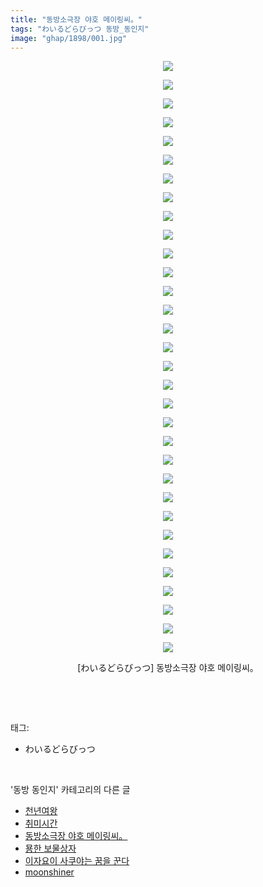```yaml
---
title: "동방소극장 야호 메이링씨。"
tags: "わいるどらびっつ 동방_동인지"
image: "ghap/1898/001.jpg"
---
```

<div class="article">
<p style="text-align: center; clear: none; float: none;"><img src="{{ site.nasurl }}/ghap/1898/001.jpg"/></p>
<p style="text-align: center; clear: none; float: none;"><img src="{{ site.nasurl }}/ghap/1898/002.jpg"/></p>
<p style="text-align: center; clear: none; float: none;"><img src="{{ site.nasurl }}/ghap/1898/003.jpg"/></p>
<p style="text-align: center; clear: none; float: none;"><img src="{{ site.nasurl }}/ghap/1898/004.jpg"/></p>
<p style="text-align: center; clear: none; float: none;"><img src="{{ site.nasurl }}/ghap/1898/005.jpg"/></p>
<p style="text-align: center; clear: none; float: none;"><img src="{{ site.nasurl }}/ghap/1898/006.jpg"/></p>
<p style="text-align: center; clear: none; float: none;"><img src="{{ site.nasurl }}/ghap/1898/007.jpg"/></p>
<p style="text-align: center; clear: none; float: none;"><img src="{{ site.nasurl }}/ghap/1898/008.jpg"/></p>
<p style="text-align: center; clear: none; float: none;"><img src="{{ site.nasurl }}/ghap/1898/009.jpg"/></p>
<p style="text-align: center; clear: none; float: none;"><img src="{{ site.nasurl }}/ghap/1898/010.jpg"/></p>
<p style="text-align: center; clear: none; float: none;"><img src="{{ site.nasurl }}/ghap/1898/011.jpg"/></p>
<p style="text-align: center; clear: none; float: none;"><img src="{{ site.nasurl }}/ghap/1898/012.jpg"/></p>
<p style="text-align: center; clear: none; float: none;"><img src="{{ site.nasurl }}/ghap/1898/013.jpg"/></p>
<p style="text-align: center; clear: none; float: none;"><img src="{{ site.nasurl }}/ghap/1898/014.jpg"/></p>
<p style="text-align: center; clear: none; float: none;"><img src="{{ site.nasurl }}/ghap/1898/015.jpg"/></p>
<p style="text-align: center; clear: none; float: none;"><img src="{{ site.nasurl }}/ghap/1898/016.jpg"/></p>
<p style="text-align: center; clear: none; float: none;"><img src="{{ site.nasurl }}/ghap/1898/017.jpg"/></p>
<p style="text-align: center; clear: none; float: none;"><img src="{{ site.nasurl }}/ghap/1898/018.jpg"/></p>
<p style="text-align: center; clear: none; float: none;"><img src="{{ site.nasurl }}/ghap/1898/019.jpg"/></p>
<p style="text-align: center; clear: none; float: none;"><img src="{{ site.nasurl }}/ghap/1898/020.jpg"/></p>
<p style="text-align: center; clear: none; float: none;"><img src="{{ site.nasurl }}/ghap/1898/021.jpg"/></p>
<p style="text-align: center; clear: none; float: none;"><img src="{{ site.nasurl }}/ghap/1898/022.jpg"/></p>
<p style="text-align: center; clear: none; float: none;"><img src="{{ site.nasurl }}/ghap/1898/023.jpg"/></p>
<p style="text-align: center; clear: none; float: none;"><img src="{{ site.nasurl }}/ghap/1898/024.jpg"/></p>
<p style="text-align: center; clear: none; float: none;"><img src="{{ site.nasurl }}/ghap/1898/025.jpg"/></p>
<p style="text-align: center; clear: none; float: none;"><img src="{{ site.nasurl }}/ghap/1898/026.jpg"/></p>
<p style="text-align: center; clear: none; float: none;"><img src="{{ site.nasurl }}/ghap/1898/027.jpg"/></p>
<p style="text-align: center; clear: none; float: none;"><img src="{{ site.nasurl }}/ghap/1898/028.jpg"/></p>
<p style="text-align: center; clear: none; float: none;"><img src="{{ site.nasurl }}/ghap/1898/029.jpg"/></p>
<p style="text-align: center; clear: none; float: none;"><img src="{{ site.nasurl }}/ghap/1898/030.jpg"/></p>
<p style="text-align: center; clear: none; float: none;"><img src="{{ site.nasurl }}/ghap/1898/031.jpg"/></p>
<p style="text-align: center; clear: none; float: none;"><img src="{{ site.nasurl }}/ghap/1898/032.jpg"/></p>
<p style="text-align: center; clear: none; float: none;">[わいるどらびっつ] 동방소극장 야호 메이링씨。</p>
<p><br/></p>
</div><br/>
<div class="tagTrail">
<p>태그: </p>
<ul>
<li>わいるどらびっつ</li>
</ul>
</div><br/>
<div class="another">
<p>'동방 동인지' 카테고리의 다른 글</p>
<ul>
<li><a href="/2016-08-29-ghap_1900">천년여왕</a></li>
<li><a href="/2016-08-29-ghap_1899">취미시간</a></li>
<li><a href="/2016-08-29-ghap_1898">동방소극장 야호 메이링씨。</a></li>
<li><a href="/2016-08-29-ghap_1897">묭한 보물상자</a></li>
<li><a href="/2016-08-28-ghap_1895">이자요이 사쿠야는 꿈을 꾼다</a></li>
<li><a href="/2016-08-28-ghap_1894">moonshiner</a></li>
</ul>
</div><br/>
<div class="cb_module cb_fluid">
<div class="cb_wrt cb_profile">
</div><!-- commentList close -->
</div><br/>
